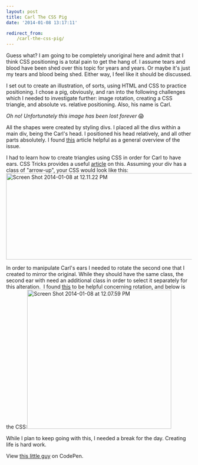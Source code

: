 ```yaml
---
layout: post
title: Carl The CSS Pig
date: '2014-01-08 13:17:11'

redirect_from:
    /carl-the-css-pig/
---
```


Guess what? I am going to be completely unoriginal here and admit that I think CSS positioning is a total pain to get the hang of. I assume tears and blood have been shed over this topic for years and years. Or maybe it's just my tears and blood being shed. Either way, I feel like it should be discussed.

I set out to create an illustration, of sorts, using HTML and CSS to practice positioning. I chose a pig, obviously, and ran into the following challenges which I needed to investigate further: image rotation, creating a CSS triangle, and absolute vs. relative positioning. Also, his name is Carl. 

<em>Oh no! Unfortunately this image has been lost forever</em> 😱

All the shapes were created by styling divs. I placed all the divs within a main div, being the Carl's head. I positioned his head relatively, and all other parts absolutely. I found <a href="http://designshack.net/articles/css/the-lowdown-on-absolute-vs-relative-positioning/" target="_blank">this</a> article helpful as a general overview of the issue.

I had to learn how to create triangles using CSS in order for Carl to have ears. CSS Tricks provides a useful <a href="http://css-tricks.com/snippets/css/css-triangle/" target="_blank">article</a> on this. Assuming your div has a class of "arrow-up", your CSS would look like this:<a href="http://jonibologna.com/wp-content/uploads/2014/01/Screen-Shot-2014-01-08-at-12.11.22-PM.png"><img class="aligncenter size-full wp-image-607" alt="Screen Shot 2014-01-08 at 12.11.22 PM" src="http://jonibologna.com/wp-content/uploads/2014/01/Screen-Shot-2014-01-08-at-12.11.22-PM.png" width="634" height="234" /></a>

In order to manipulate Carl's ears I needed to rotate the second one that I created to mirror the original. While they should have the same class, the second ear with need an additional class in order to select it separately for this alteration.  I found <a href="http://www.w3schools.com/cssref/css3_pr_transform.asp" target="_blank">this</a> to be helpful concerning rotation, and below is the CSS:<a href="http://jonibologna.com/wp-content/uploads/2014/01/Screen-Shot-2014-01-08-at-12.07.59-PM.png"><img class="aligncenter size-full wp-image-606" alt="Screen Shot 2014-01-08 at 12.07.59 PM" src="http://jonibologna.com/wp-content/uploads/2014/01/Screen-Shot-2014-01-08-at-12.07.59-PM.png" width="391" height="377" /></a>

While I plan to keep going with this, I needed a break for the day. Creating life is hard work.

View <a href="http://cdpn.io/GFxlz" target="_blank">this little guy</a> on CodePen.
